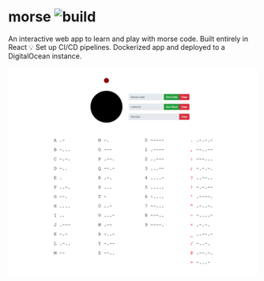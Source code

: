 # morse ![build](https://github.com/Anh-KNguyen/morse/workflows/build/badge.svg)
An interactive web app to learn and play with morse code. Built entirely in React 💡
Set up CI/CD pipelines. Dockerized app and deployed to a DigitalOcean instance.

![Alt text](my-app/public/morse_preview.png?raw=true "Title")
